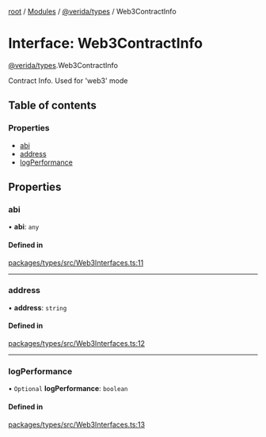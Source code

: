 [root](../README.md) / [Modules](../modules.md) / [@verida/types](../modules/verida_types.md) / Web3ContractInfo

# Interface: Web3ContractInfo

[@verida/types](../modules/verida_types.md).Web3ContractInfo

Contract Info. Used for 'web3' mode

## Table of contents

### Properties

- [abi](verida_types.Web3ContractInfo.md#abi)
- [address](verida_types.Web3ContractInfo.md#address)
- [logPerformance](verida_types.Web3ContractInfo.md#logperformance)

## Properties

### abi

• **abi**: `any`

#### Defined in

[packages/types/src/Web3Interfaces.ts:11](https://github.com/verida/verida-js/blob/a690f60/packages/types/src/Web3Interfaces.ts#L11)

___

### address

• **address**: `string`

#### Defined in

[packages/types/src/Web3Interfaces.ts:12](https://github.com/verida/verida-js/blob/a690f60/packages/types/src/Web3Interfaces.ts#L12)

___

### logPerformance

• `Optional` **logPerformance**: `boolean`

#### Defined in

[packages/types/src/Web3Interfaces.ts:13](https://github.com/verida/verida-js/blob/a690f60/packages/types/src/Web3Interfaces.ts#L13)
